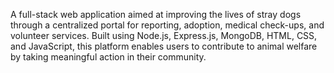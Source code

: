 A full-stack web application aimed at improving the lives of stray dogs through a centralized portal for reporting, adoption, medical check-ups, and volunteer services. Built using Node.js, Express.js, MongoDB, HTML, CSS, and JavaScript, this platform enables users to contribute to animal welfare by taking meaningful action in their community.
